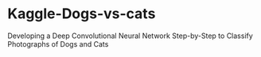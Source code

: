 # Kaggle-Dogs-vs-cats
Developing a Deep Convolutional Neural Network Step-by-Step to Classify Photographs of Dogs and Cats
